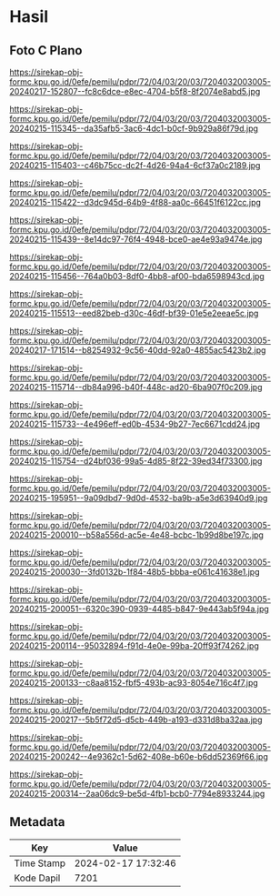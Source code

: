 # Hasil

## Foto C Plano

https://sirekap-obj-formc.kpu.go.id/0efe/pemilu/pdpr/72/04/03/20/03/7204032003005-20240217-152807--fc8c6dce-e8ec-4704-b5f8-8f2074e8abd5.jpg

https://sirekap-obj-formc.kpu.go.id/0efe/pemilu/pdpr/72/04/03/20/03/7204032003005-20240215-115345--da35afb5-3ac6-4dc1-b0cf-9b929a86f79d.jpg

https://sirekap-obj-formc.kpu.go.id/0efe/pemilu/pdpr/72/04/03/20/03/7204032003005-20240215-115403--c46b75cc-dc2f-4d26-94a4-6cf37a0c2189.jpg

https://sirekap-obj-formc.kpu.go.id/0efe/pemilu/pdpr/72/04/03/20/03/7204032003005-20240215-115422--d3dc945d-64b9-4f88-aa0c-66451f6122cc.jpg

https://sirekap-obj-formc.kpu.go.id/0efe/pemilu/pdpr/72/04/03/20/03/7204032003005-20240215-115439--8e14dc97-76f4-4948-bce0-ae4e93a9474e.jpg

https://sirekap-obj-formc.kpu.go.id/0efe/pemilu/pdpr/72/04/03/20/03/7204032003005-20240215-115456--764a0b03-8df0-4bb8-af00-bda6598943cd.jpg

https://sirekap-obj-formc.kpu.go.id/0efe/pemilu/pdpr/72/04/03/20/03/7204032003005-20240215-115513--eed82beb-d30c-46df-bf39-01e5e2eeae5c.jpg

https://sirekap-obj-formc.kpu.go.id/0efe/pemilu/pdpr/72/04/03/20/03/7204032003005-20240217-171514--b8254932-9c56-40dd-92a0-4855ac5423b2.jpg

https://sirekap-obj-formc.kpu.go.id/0efe/pemilu/pdpr/72/04/03/20/03/7204032003005-20240215-115714--db84a996-b40f-448c-ad20-6ba907f0c209.jpg

https://sirekap-obj-formc.kpu.go.id/0efe/pemilu/pdpr/72/04/03/20/03/7204032003005-20240215-115733--4e496eff-ed0b-4534-9b27-7ec6671cdd24.jpg

https://sirekap-obj-formc.kpu.go.id/0efe/pemilu/pdpr/72/04/03/20/03/7204032003005-20240215-115754--d24bf036-99a5-4d85-8f22-39ed34f73300.jpg

https://sirekap-obj-formc.kpu.go.id/0efe/pemilu/pdpr/72/04/03/20/03/7204032003005-20240215-195951--9a09dbd7-9d0d-4532-ba9b-a5e3d63940d9.jpg

https://sirekap-obj-formc.kpu.go.id/0efe/pemilu/pdpr/72/04/03/20/03/7204032003005-20240215-200010--b58a556d-ac5e-4e48-bcbc-1b99d8be197c.jpg

https://sirekap-obj-formc.kpu.go.id/0efe/pemilu/pdpr/72/04/03/20/03/7204032003005-20240215-200030--3fd0132b-1f84-48b5-bbba-e061c41638e1.jpg

https://sirekap-obj-formc.kpu.go.id/0efe/pemilu/pdpr/72/04/03/20/03/7204032003005-20240215-200051--6320c390-0939-4485-b847-9e443ab5f94a.jpg

https://sirekap-obj-formc.kpu.go.id/0efe/pemilu/pdpr/72/04/03/20/03/7204032003005-20240215-200114--95032894-f91d-4e0e-99ba-20ff93f74262.jpg

https://sirekap-obj-formc.kpu.go.id/0efe/pemilu/pdpr/72/04/03/20/03/7204032003005-20240215-200133--c8aa8152-fbf5-493b-ac93-8054e716c4f7.jpg

https://sirekap-obj-formc.kpu.go.id/0efe/pemilu/pdpr/72/04/03/20/03/7204032003005-20240215-200217--5b5f72d5-d5cb-449b-a193-d331d8ba32aa.jpg

https://sirekap-obj-formc.kpu.go.id/0efe/pemilu/pdpr/72/04/03/20/03/7204032003005-20240215-200242--4e9362c1-5d62-408e-b60e-b6dd52369f66.jpg

https://sirekap-obj-formc.kpu.go.id/0efe/pemilu/pdpr/72/04/03/20/03/7204032003005-20240215-200314--2aa06dc9-be5d-4fb1-bcb0-7794e8933244.jpg


## Metadata

| Key        | Value               |
| ---------- | ------------------- |
| Time Stamp | 2024-02-17 17:32:46 |
| Kode Dapil | 7201                |



